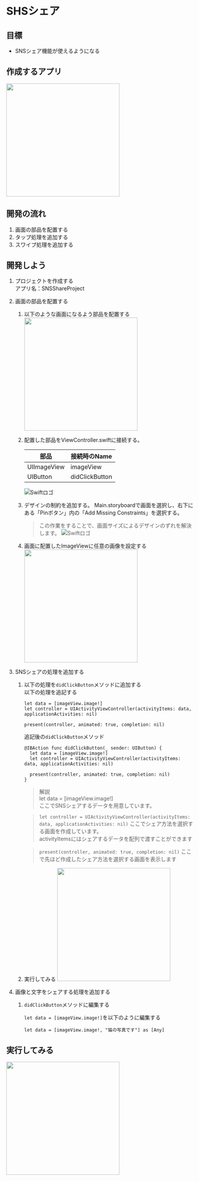 # SHSシェア  

## 目標
- SNSシェア機能が使えるようになる

## 作成するアプリ
<img src="./img/SNSShareProject02.gif" width="300px">

## 開発の流れ
1. 画面の部品を配置する
2. タップ処理を追加する
3. スワイプ処理を追加する

## 開発しよう
1. プロジェクトを作成する  
  アプリ名：SNSShareProject

2. 画面の部品を配置する
    1. 以下のような画面になるよう部品を配置する  
        <img src="./img/SNSShareUI.png" width="300px">
  
    2. 配置した部品をViewController.swiftに接続する。
    
        |部品|接続時のName|
        |---|---|
        |UIImageView|imageView|
        |UIButton|didClickButton|

        ![Swiftロゴ](./img/connect_sns.png)

    3. デザインの制約を追加する。
        Main.storyboardで画面を選択し、右下にある「Pinボタン」内の「Add Missing Constraints」を選択する。
        > この作業をすることで、画面サイズによるデザインのずれを解決します。
        ![Swiftロゴ](./img/add_containts.gif)

    4. 画面に配置したImageViewに任意の画像を設定する
        <img src="./img/place_image.png" width="300px">

3. SNSシェアの処理を追加する

    1. 以下の処理を```didClickButton```メソッドに追加する  
    以下の処理を追記する

        ```
        let data = [imageView.image!]
        let controller = UIActivityViewController(activityItems: data, applicationActivities: nil)
          
        present(controller, animated: true, completion: nil)
        ```

        追記後の```didClickButton```メソッド

        ```
        @IBAction func didClickButton(_ sender: UIButton) {
          let data = [imageView.image!]
          let controller = UIActivityViewController(activityItems: data, applicationActivities: nil)
        
          present(controller, animated: true, completion: nil)
        }
        ```

        > 解説  
        > let data = [imageView.image!]  
        > ここでSNSシェアするデータを用意しています。  

        > ```let controller = UIActivityViewController(activityItems: data, applicationActivities: nil)```
        > ここでシェア方法を選択する画面を作成しています。  
        > activityItemsにはシェアするデータを配列で渡すことができます

        > ```present(controller, animated: true, completion: nil)```
        > ここで先ほど作成したシェア方法を選択する画面を表示します

    2. 実行してみる
        <img src="./img/SNSShareProject01.gif" width="300px">

4. 画像と文字をシェアする処理を追加する

    1. ```didClickButton```メソッドに編集する  

        ```let data = [imageView.image!]```を以下のように編集する

        ```
        let data = [imageView.image!, "猫の写真です"] as [Any]
        ```

## 実行してみる
<img src="./img/SNSShareProject02.gif" width="300px">
